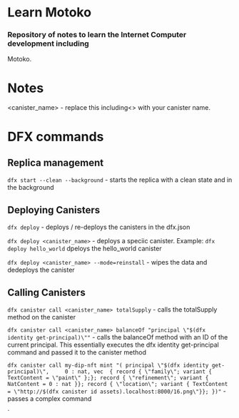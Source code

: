# Learn Motoko 

### Repository of notes to learn the Internet Computer development including 
Motoko.

# Notes
<canister_name> - replace this including<> with your canister name.


# DFX commands 

## Replica management
`dfx start --clean --background` - starts the replica with a clean state and in the background


## Deploying Canisters

`dfx deploy` - deploys / re-deploys the canisters in the dfx.json

`dfx deploy <canister_name>` - deploys a speciic canister. Example: `dfx deploy hello_world` dpeloys the hello_world canister 

`dfx deploy <canister_name> --mode=reinstall` - wipes the data and dedeploys the canister

## Calling Canisters

`dfx canister call <canister_name> totalSupply` - calls the totalSupply method on the canister

`dfx canister call <canister_name> balanceOf "principal \"$(dfx identity get-principal)\""` - calls the balanceOf method with an ID of the current principal. This essentially executes the dfx identity get-principal command and passed it to the canister method

`dfx canister call my-dip-nft mint "(
    principal \"$(dfx identity get-principal)\",    
    0 : nat,
    vec 
        {
            record { \"family\"; variant { TextContent = \"paint\" };};
            record { \"refinement\"; variant { NatContent = 0 : nat }};
            record { \"location\"; variant { TextContent = \"http://$(dfx canister id assets).localhost:8000/16.png\"}};
    })"` - passes a complex command 


`